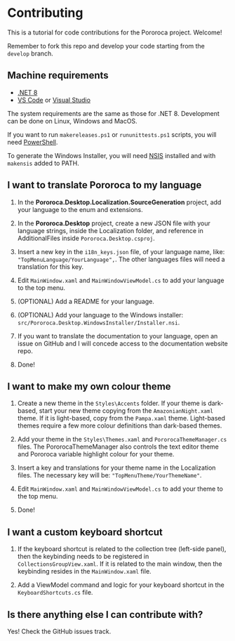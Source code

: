 # Contributing

This is a tutorial for code contributions for the Pororoca project. Welcome!

Remember to fork this repo and develop your code starting from the `develop` branch.

## Machine requirements

* [.NET 8](https://dotnet.microsoft.com)
* [VS Code](https://code.visualstudio.com/) or [Visual Studio](https://visualstudio.microsoft.com/pt-br/)

The system requirements are the same as those for .NET 8. Development can be done on Linux, Windows and MacOS.

If you want to run `makereleases.ps1` or `rununittests.ps1` scripts, you will need [PowerShell](https://github.com/PowerShell/PowerShell).

To generate the Windows Installer, you will need [NSIS](https://nsis.sourceforge.io/Main_Page) installed and with `makensis` added to PATH.

## I want to translate Pororoca to my language

1) In the **Pororoca.Desktop.Localization.SourceGeneration** project, add your language to the enum and extensions.

2) In the **Pororoca.Desktop** project, create a new JSON file with your language strings, inside the Localization folder, and reference in AdditionalFiles inside `Pororoca.Desktop.csproj`.

3) Insert a new key in the `i18n_keys.json` file, of your language name, like: `"TopMenuLanguage/YourLanguage",`. The other languages files will need a translation for this key.

4) Edit `MainWindow.xaml` and `MainWindowViewModel.cs` to add your language to the top menu.

5) (OPTIONAL) Add a README for your language.

6) (OPTIONAL) Add your language to the Windows installer: `src/Pororoca.Desktop.WindowsInstaller/Installer.nsi`.

7) If you want to translate the documentation to your language, open an issue on GitHub and I will concede access to the documentation website repo.

6) Done!

## I want to make my own colour theme

1) Create a new theme in the `Styles\Accents` folder. If your theme is dark-based, start your new theme copying from the `AmazonianNight.xaml` theme. If it is light-based, copy from the `Pampa.xaml` theme. Light-based themes require a few more colour definitions than dark-based themes.

2) Add your theme in the `Styles\Themes.xaml` and `PororocaThemeManager.cs` files. The PororocaThemeManager also controls the text editor theme and Pororoca variable highlight colour for your theme.

3) Insert a key and translations for your theme name in the Localization files. The necessary key will be: `"TopMenuTheme/YourThemeName"`.

4) Edit `MainWindow.xaml` and `MainWindowViewModel.cs` to add your theme to the top menu.

5) Done!

## I want a custom keyboard shortcut

1) If the keyboard shortcut is related to the collection tree (left-side panel), then the keybinding needs to be registered in `CollectionsGroupView.xaml`. If it is related to the main window, then the keybinding resides in the `MainWindow.xaml` file.

2) Add a ViewModel command and logic for your keyboard shortcut in the `KeyboardShortcuts.cs` file.

## Is there anything else I can contribute with?

Yes! Check the GitHub issues track.